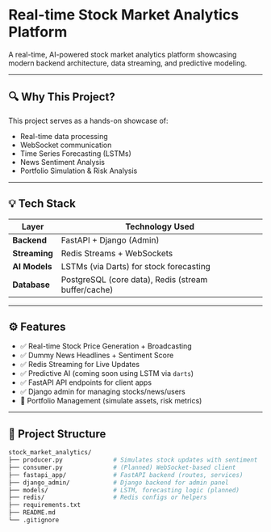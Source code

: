 # Real-time Stock Market Analytics Platform

A real-time, AI-powered stock market analytics platform showcasing modern backend architecture, data streaming, and predictive modeling.

---

## 🔍 Why This Project?

This project serves as a hands-on showcase of:

- Real-time data processing
- WebSocket communication
- Time Series Forecasting (LSTMs)
- News Sentiment Analysis
- Portfolio Simulation & Risk Analysis

---

## 💡 Tech Stack

| Layer         | Technology Used        |
|---------------|------------------------|
| **Backend**   | FastAPI + Django (Admin) |
| **Streaming** | Redis Streams + WebSockets |
| **AI Models** | LSTMs (via Darts) for stock forecasting |
| **Database**  | PostgreSQL (core data), Redis (stream buffer/cache) |

---

## ⚙️ Features

- ✅ Real-time Stock Price Generation + Broadcasting
- ✅ Dummy News Headlines + Sentiment Score
- ✅ Redis Streaming for Live Updates
- ✅ Predictive AI (coming soon using LSTM via `darts`)
- ✅ FastAPI API endpoints for client apps
- ✅ Django admin for managing stocks/news/users
- 🔄 Portfolio Management (simulate assets, risk metrics)

---

## 📂 Project Structure

```bash
stock_market_analytics/
├── producer.py              # Simulates stock updates with sentiment
├── consumer.py              # (Planned) WebSocket-based client
├── fastapi_app/             # FastAPI backend (routes, services)
├── django_admin/            # Django backend for admin panel
├── models/                  # LSTM, forecasting logic (planned)
├── redis/                   # Redis configs or helpers
├── requirements.txt
├── README.md
└── .gitignore